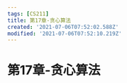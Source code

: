 ```yaml
---
tags: [CS211]
title: 第17章-贪心算法
created: '2021-07-06T07:52:02.588Z'
modified: '2021-07-06T07:52:10.219Z'
---
```


# 第17章-贪心算法

